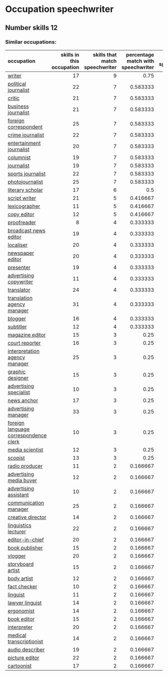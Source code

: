 # Occupation speechwriter
## Number skills 12
### Similar occupations:
| occupation                                                                        |   skills in this occupation |   skills that match speechwriter |   percentage match with speechwriter |   skills not in speechwriter |
|:----------------------------------------------------------------------------------|----------------------------:|---------------------------------:|-------------------------------------:|-----------------------------:|
| [writer](writer.md)                                                               |                          17 |                                9 |                             0.75     |                            8 |
| [political journalist](political_journalist.md)                                   |                          22 |                                7 |                             0.583333 |                           15 |
| [critic](critic.md)                                                               |                          21 |                                7 |                             0.583333 |                           14 |
| [business journalist](business_journalist.md)                                     |                          21 |                                7 |                             0.583333 |                           14 |
| [foreign correspondent](foreign_correspondent.md)                                 |                          25 |                                7 |                             0.583333 |                           18 |
| [crime journalist](crime_journalist.md)                                           |                          22 |                                7 |                             0.583333 |                           15 |
| [entertainment journalist](entertainment_journalist.md)                           |                          20 |                                7 |                             0.583333 |                           13 |
| [columnist](columnist.md)                                                         |                          19 |                                7 |                             0.583333 |                           12 |
| [journalist](journalist.md)                                                       |                          19 |                                7 |                             0.583333 |                           12 |
| [sports journalist](sports_journalist.md)                                         |                          22 |                                7 |                             0.583333 |                           15 |
| [photojournalist](photojournalist.md)                                             |                          25 |                                7 |                             0.583333 |                           18 |
| [literary scholar](literary_scholar.md)                                           |                          17 |                                6 |                             0.5      |                           11 |
| [script writer](script_writer.md)                                                 |                          21 |                                5 |                             0.416667 |                           16 |
| [lexicographer](lexicographer.md)                                                 |                          11 |                                5 |                             0.416667 |                            6 |
| [copy editor](copy_editor.md)                                                     |                          12 |                                5 |                             0.416667 |                            7 |
| [proofreader](proofreader.md)                                                     |                           8 |                                4 |                             0.333333 |                            4 |
| [broadcast news editor](broadcast_news_editor.md)                                 |                          19 |                                4 |                             0.333333 |                           15 |
| [localiser](localiser.md)                                                         |                          20 |                                4 |                             0.333333 |                           16 |
| [newspaper editor](newspaper_editor.md)                                           |                          20 |                                4 |                             0.333333 |                           16 |
| [presenter](presenter.md)                                                         |                          19 |                                4 |                             0.333333 |                           15 |
| [advertising copywriter](advertising_copywriter.md)                               |                          11 |                                4 |                             0.333333 |                            7 |
| [translator](translator.md)                                                       |                          24 |                                4 |                             0.333333 |                           20 |
| [translation agency manager](translation_agency_manager.md)                       |                          31 |                                4 |                             0.333333 |                           27 |
| [blogger](blogger.md)                                                             |                          16 |                                4 |                             0.333333 |                           12 |
| [subtitler](subtitler.md)                                                         |                          12 |                                4 |                             0.333333 |                            8 |
| [magazine editor](magazine_editor.md)                                             |                          15 |                                3 |                             0.25     |                           12 |
| [court reporter](court_reporter.md)                                               |                          16 |                                3 |                             0.25     |                           13 |
| [interpretation agency manager](interpretation_agency_manager.md)                 |                          25 |                                3 |                             0.25     |                           22 |
| [graphic designer](graphic_designer.md)                                           |                          15 |                                3 |                             0.25     |                           12 |
| [advertising specialist](advertising_specialist.md)                               |                          10 |                                3 |                             0.25     |                            7 |
| [news anchor](news_anchor.md)                                                     |                          17 |                                3 |                             0.25     |                           14 |
| [advertising manager](advertising_manager.md)                                     |                          33 |                                3 |                             0.25     |                           30 |
| [foreign language correspondence clerk](foreign_language_correspondence_clerk.md) |                          10 |                                3 |                             0.25     |                            7 |
| [media scientist](media_scientist.md)                                             |                          12 |                                3 |                             0.25     |                            9 |
| [scopist](scopist.md)                                                             |                          13 |                                3 |                             0.25     |                           10 |
| [radio producer](radio_producer.md)                                               |                          11 |                                2 |                             0.166667 |                            9 |
| [advertising media buyer](advertising_media_buyer.md)                             |                          12 |                                2 |                             0.166667 |                           10 |
| [advertising assistant](advertising_assistant.md)                                 |                          10 |                                2 |                             0.166667 |                            8 |
| [communication manager](communication_manager.md)                                 |                          25 |                                2 |                             0.166667 |                           23 |
| [creative director](creative_director.md)                                         |                          14 |                                2 |                             0.166667 |                           12 |
| [linguistics lecturer](linguistics_lecturer.md)                                   |                          22 |                                2 |                             0.166667 |                           20 |
| [editor-in-chief](editor-in-chief.md)                                             |                          20 |                                2 |                             0.166667 |                           18 |
| [book publisher](book_publisher.md)                                               |                          15 |                                2 |                             0.166667 |                           13 |
| [vlogger](vlogger.md)                                                             |                          20 |                                2 |                             0.166667 |                           18 |
| [storyboard artist](storyboard_artist.md)                                         |                          15 |                                2 |                             0.166667 |                           13 |
| [body artist](body_artist.md)                                                     |                          12 |                                2 |                             0.166667 |                           10 |
| [fact checker](fact_checker.md)                                                   |                          10 |                                2 |                             0.166667 |                            8 |
| [linguist](linguist.md)                                                           |                          11 |                                2 |                             0.166667 |                            9 |
| [lawyer linguist](lawyer_linguist.md)                                             |                          14 |                                2 |                             0.166667 |                           12 |
| [ergonomist](ergonomist.md)                                                       |                          14 |                                2 |                             0.166667 |                           12 |
| [book editor](book_editor.md)                                                     |                          15 |                                2 |                             0.166667 |                           13 |
| [interpreter](interpreter.md)                                                     |                          20 |                                2 |                             0.166667 |                           18 |
| [medical transcriptionist](medical_transcriptionist.md)                           |                          14 |                                2 |                             0.166667 |                           12 |
| [audio describer](audio_describer.md)                                             |                          19 |                                2 |                             0.166667 |                           17 |
| [picture editor](picture_editor.md)                                               |                          22 |                                2 |                             0.166667 |                           20 |
| [cartoonist](cartoonist.md)                                                       |                          17 |                                2 |                             0.166667 |                           15 |
